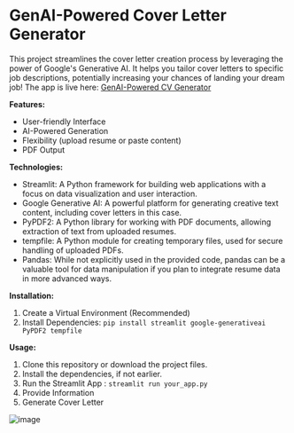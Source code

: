 # GenAI-Powered Cover Letter Generator

This project streamlines the cover letter creation process by leveraging the power of Google's Generative AI. It helps you tailor cover letters to specific job descriptions, potentially increasing your chances of landing your dream job!
The app is live here: [GenAI-Powered CV Generator](https://ai-powered-cv-generator-by-kayhyanki.streamlit.app/)

**Features:**

- User-friendly Interface
- AI-Powered Generation
- Flexibility (upload resume or paste content)
- PDF Output

**Technologies:**

- Streamlit: A Python framework for building web applications with a focus on data visualization and user interaction.
- Google Generative AI: A powerful platform for generating creative text content, including cover letters in this case.
- PyPDF2: A Python library for working with PDF documents, allowing extraction of text from uploaded resumes.
- tempfile: A Python module for creating temporary files, used for secure handling of uploaded PDFs.
- Pandas: While not explicitly used in the provided code, pandas can be a valuable tool for data manipulation if you plan to integrate resume data in more advanced ways.

**Installation:**

1. Create a Virtual Environment (Recommended)
2. Install Dependencies: `pip install streamlit google-generativeai PyPDF2 tempfile`

**Usage:**

1. Clone this repository or download the project files.
2. Install the dependencies, if not earlier.
3. Run the Streamlit App : `streamlit run your_app.py`
4. Provide Information
5. Generate Cover Letter

![image](https://github.com/user-attachments/assets/7c30b333-513d-42b6-90db-e810cf6a0d19)


